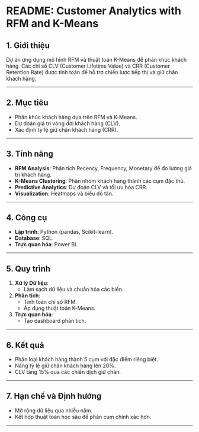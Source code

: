 # README: Customer Analytics with RFM and K-Means

## 1. Giới thiệu
Dự án ứng dụng mô hình RFM và thuật toán K-Means để phân khúc khách hàng. Các chỉ số CLV (Customer Lifetime Value) và CRR (Customer Retention Rate) được tính toán để hỗ trợ chiến lược tiếp thị và giữ chân khách hàng.

---

## 2. Mục tiêu
- Phân khúc khách hàng dựa trên RFM và K-Means.
- Dự đoán giá trị vòng đời khách hàng (CLV).
- Xác định tỷ lệ giữ chân khách hàng (CRR).

---

## 3. Tính năng
- **RFM Analysis**: Phân tích Recency, Frequency, Monetary để đo lường giá trị khách hàng.
- **K-Means Clustering**: Phân nhóm khách hàng thành các cụm đặc thù.
- **Predictive Analytics**: Dự đoán CLV và tối ưu hóa CRR.
- **Visualization**: Heatmaps và biểu đồ tản.

---

## 4. Công cụ
- **Lập trình**: Python (pandas, Scikit-learn).
- **Database**: SQL.
- **Trực quan hóa**: Power BI.

---

## 5. Quy trình
1. **Xử lý Dữ liệu**:
   - Làm sạch dữ liệu và chuẩn hóa các biến.
2. **Phân tích**:
   - Tính toán chỉ số RFM.
   - Áp dụng thuật toán K-Means.
3. **Trực quan hóa**:
   - Tạo dashboard phân tích.

---

## 6. Kết quả
- Phân loại khách hàng thành 5 cụm với đặc điểm riêng biệt.
- Nâng tỷ lệ giữ chân khách hàng lên 20%.
- CLV tăng 15% qua các chiến dịch giữ chân.

---

## 7. Hạn chế và Định hướng
- Mở rộng dữ liệu qua nhiều năm.
- Kết hợp thuật toán học sâu để phân cụm chính xác hơn.

---
